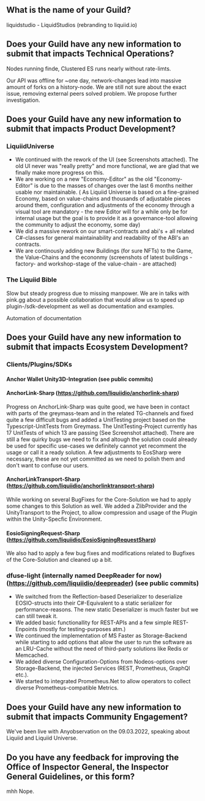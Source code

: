 

## What is the name of your Guild?

liquidstudio - LiquidStudios (rebranding to liquiid.io)

## Does your Guild have any new information to submit that impacts Technical Operations?

Nodes running finde, Clustered ES runs nearly without rate-limts.

Our API was offline for ~one day, network-changes lead into massive amount of forks on a history-node. We are still not sure about the exact issue, removing external peers solved problem. We propose further investigation. 

## Does your Guild have any new information to submit that impacts Product Development?

### LiquiidUniverse
- We continued with the rework of the UI (see Screenshots attached). The old UI never was "really pretty" and more functional, we are glad that we finally make more progress on this.
- We are working on a new "Economy-Editor" as the old "Economy-Editor" is due to the masses of changes over the last 6 months neither usable nor maintainable. ( As Liquiid Universe is based on a fine-grained Economy, based on value-chains and thousands of adjustable pieces around them, configuration and adjustments of the economy through a visual tool are mandatory - the new Editor will for a while only be for internal usage but the goal is to provide it as a governance-tool allowing the community to adjust the economy, some day)
- We did a massive rework on our smart-contracts and abi's + all related C#-classes for general maintainability and readability of the ABI's an contracts. 
- We are continously adding new Buildings (for sure NFTs) to the Game, the Value-Chains and the econonmy (screenshots of latest buildings - factory- and workshop-stage of the value-chain - are attached)

### The Liquiid Bible
Slow but steady progress due to missing manpower. We are in talks with pink.gg about a possible collaboration that would allow us to speed up plugin-/sdk-development as well as documentation and examples. 

Automation of documentation

## Does your Guild have any new information to submit that impacts Ecosystem Development?

### Clients/Plugins/SDKs

#### Anchor Wallet Unity3D-Integration (see public commits)

#### AnchorLink-Sharp (https://github.com/liquiidio/anchorlink-sharp)
Progress on AnchorLink-Sharp was quite good, we have been in contact with parts of the greymass-team and in the related TG-channels and fixed quite a few difficult bugs and added a UnitTesting project based on the Typescript-UnitTests from Greymass. The UnitTesting-Project currently has 17 UnitTests of which 13 are passing (See Screenshot attached). There are still a few quirky bugs we need to fix and altough the solution could already be used for specific use-cases we definitely cannot yet recomment the usage or call it a ready solution. A few adjustments to EosSharp were necessary, these are not yet committed as we need to polish them and don't want to confuse our users. 

#### AnchorLinkTransport-Sharp (https://github.com/liquiidio/anchorlinktransport-sharp)
While working on several BugFixes for the Core-Solution we had to apply some changes to this Solution as well. We added a ZlibProvider and the UnityTransport to the Project, to allow compression and usage of the Plugin within the Unity-Specfic Environment.

#### EosioSigningRequest-Sharp (https://github.com/liquiidio/EosioSigningRequestSharp)
We also had to apply a few bug fixes and modifications related to Bugfixes of the Core-Solution and cleaned up a bit. 

### dfuse-light (internally named DeepReader for now) (https://github.com/liquiidio/deepreader) (see public commits)

- We switched from the Reflection-based Deserializer to deserialize EOSIO-structs into their C#-Equivalent to a static serializer for performance-reasons. The new static Deserializer is much faster but we can still tweak it.
- We added basic functionallity for REST-APIs and a few simple REST-Enpoints (mostly for testing-purposes atm.) 
- We continued the implementation of MS Faster as Storage-Backend while starting to add options that allow the user to run the software as an LRU-Cache without the need of third-party solutions like Redis or Memcached.
- We added diverse Configuration-Options from Nodeos-options over Storage-Backend, the injected Services (REST, Prometheus, GraphQl etc.).
- We started to integrated Prometheus.Net to allow operators to collect diverse Prometheus-compatible Metrics.

## Does your Guild have any new information to submit that impacts Community Engagement?

We've been live with Anyobservation on the 09.03.2022, speaking about Liquiid and Liquiid Universe. 

## Do you have any feedback for improving the Office of Inspector General, the Inspector General Guidelines, or this form?

mhh Nope. 
